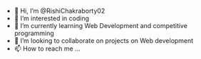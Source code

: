 - 👋 Hi, I’m @RishiChakraborty02
- 👀 I’m interested in coding
- 🌱 I’m currently learning Web Development and competitive programming
- 💞️ I’m looking to collaborate on projects on Web development
- 📫 How to reach me ...

<!---
RishiChakraborty02/RishiChakraborty02 is a ✨ special ✨ repository because its `README.md` (this file) appears on your GitHub profile.
You can click the Preview link to take a look at your changes.
--->
